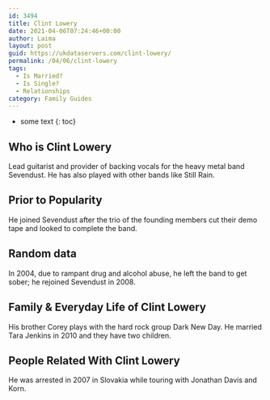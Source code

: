 ```yaml
---
id: 3494
title: Clint Lowery
date: 2021-04-06T07:24:46+00:00
author: Laima
layout: post
guid: https://ukdataservers.com/clint-lowery/
permalink: /04/06/clint-lowery
tags:
  - Is Married?
  - Is Single?
  - Relationships
category: Family Guides
---
```


* some text
{: toc}


## Who is Clint Lowery
                  
                  
                  
Lead guitarist and provider of backing vocals for the heavy metal band Sevendust. He has also played with other bands like Still Rain.
                  
              
            
              
            
                
                
                
## Prior to Popularity
                  
                  
                  
He joined Sevendust after the trio of the founding members cut their demo tape and looked to complete the band.
                  
              
            
              
            
                
                
                
## Random data
                  
                  
                  
In 2004, due to rampant drug and alcohol abuse, he left the band to get sober; he rejoined Sevendust in 2008.
                  
              
            
              
            
                
                
                
## Family & Everyday Life of Clint Lowery
                  
                  
                  
His brother Corey plays with the hard rock group Dark New Day. He married Tara Jenkins in 2010 and they have two children.
                  
              
            
              
            
                
                
                
## People Related With Clint Lowery
                  
                  
                  
He was arrested in 2007 in Slovakia while touring with Jonathan Davis and Korn.
                  
              
            
              
            
                
              
            
              
              
            
            
              
            
          
          
          